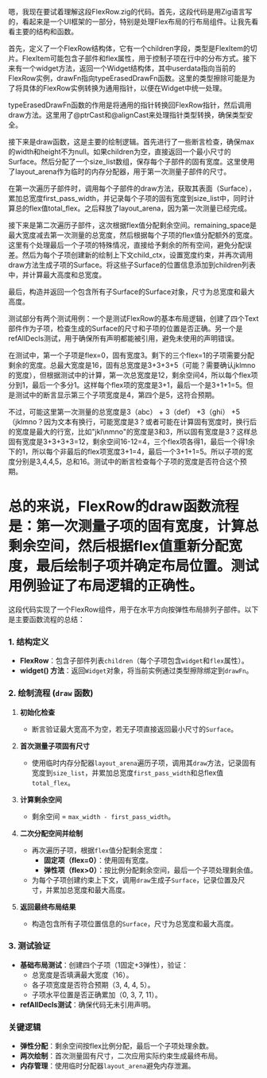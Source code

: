 嗯，我现在要试着理解这段FlexRow.zig的代码。首先，这段代码是用Zig语言写的，看起来是一个UI框架的一部分，特别是处理Flex布局的行布局组件。让我先看看主要的结构和函数。

首先，定义了一个FlexRow结构体，它有一个children字段，类型是FlexItem的切片。FlexItem可能包含子部件和flex属性，用于控制子项在行中的分布方式。接下来有一个widget方法，返回一个Widget结构体，其中userdata指向当前的FlexRow实例，drawFn指向typeErasedDrawFn函数。这里的类型擦除可能是为了将具体的FlexRow实例转换为通用指针，以便在Widget中统一处理。

typeErasedDrawFn函数的作用是将通用的指针转换回FlexRow指针，然后调用draw方法。这里用了@ptrCast和@alignCast来处理指针类型转换，确保类型安全。

接下来是draw函数，这是主要的绘制逻辑。首先进行了一些断言检查，确保max的width和height不为null。如果children为空，直接返回一个最小尺寸的Surface。然后分配了一个size_list数组，保存每个子部件的固有宽度。这里使用了layout_arena作为临时的内存分配器，用于第一次测量子部件的尺寸。

在第一次遍历子部件时，调用每个子部件的draw方法，获取其表面（Surface），累加总宽度first_pass_width，并记录每个子项的固有宽度到size_list中，同时计算总的flex值total_flex。之后释放了layout_arena，因为第一次测量已经完成。

接下来是第二次遍历子部件，这次根据flex值分配剩余空间。remaining_space是最大宽度减去第一次测量的总宽度，然后根据每个子项的flex值分配额外的宽度。这里有个处理最后一个子项的特殊情况，直接给予剩余的所有空间，避免分配误差。然后为每个子项创建新的绘制上下文child_ctx，设置宽度约束，并再次调用draw方法生成子项的Surface。将这些子Surface的位置信息添加到children列表中，并计算最大高度和总宽度。

最后，构造并返回一个包含所有子Surface的Surface对象，尺寸为总宽度和最大高度。

测试部分有两个测试用例：一个是测试FlexRow的基本布局逻辑，创建了四个Text部件作为子项，检查生成的Surface的尺寸和子项的位置是否正确。另一个是refAllDecls测试，用于确保所有声明都能被引用，避免未使用的声明错误。

在测试中，第一个子项是flex=0，固有宽度3。剩下的三个flex=1的子项需要分配剩余的宽度。总最大宽度是16，固有总宽度是3+3+3+5（可能？需要确认jklmno的宽度），但根据测试中的计算，第一次总宽度是12，剩余空间4，所以每个flex项分到1，最后一个多分1。这样每个flex项的宽度是3+1，最后一个是3+1+1=5。但是测试中的断言显示第三个子项宽度是4，第四个是5，这符合预期。

不过，可能这里第一次测量的总宽度是3（abc） + 3（def） +3（ghi） +5（jklmno？因为文本有换行，可能宽度是3？或者可能在计算固有宽度时，换行后的宽度是最大的行宽，比如"jkl\nmno"的宽度是3和3，所以固有宽度是3？这样总固有宽度是3+3+3+3=12，剩余空间16-12=4，三个flex项各得1，最后一个得1余下的1，所以每个非最后的flex项宽度3+1=4，最后一个3+1+1=5。所以子项的宽度分别是3,4,4,5，总和16。测试中的断言检查每个子项的宽度是否符合这个预期。

总的来说，FlexRow的draw函数流程是：第一次测量子项的固有宽度，计算总剩余空间，然后根据flex值重新分配宽度，最后绘制子项并确定布局位置。测试用例验证了布局逻辑的正确性。
================================================
这段代码实现了一个FlexRow组件，用于在水平方向按弹性布局排列子部件。以下是主要函数流程的总结：

### 1. **结构定义**
- **FlexRow**：包含子部件列表`children`（每个子项包含`widget`和`flex`属性）。
- **widget() 方法**：返回`Widget`对象，将当前实例通过类型擦除绑定到`drawFn`。

### 2. **绘制流程 (`draw` 函数)**
1. **初始化检查**  
   - 断言验证最大宽高不为空，若无子项直接返回最小尺寸的`Surface`。

2. **首次测量子项固有尺寸**  
   - 使用临时内存分配器`layout_arena`遍历子项，调用其`draw`方法，记录固有宽度到`size_list`，并累加总宽度`first_pass_width`和总flex值`total_flex`。

3. **计算剩余空间**  
   - 剩余空间 = `max_width - first_pass_width`。

4. **二次分配空间并绘制**  
   - 再次遍历子项，根据`flex`值分配剩余宽度：
     - **固定项（flex=0）**：使用固有宽度。
     - **弹性项（flex>0）**：按比例分配剩余空间，最后一个子项处理剩余值。
   - 为每个子项创建约束上下文，调用`draw`生成子`Surface`，记录位置及尺寸，并累加总宽度和最大高度。

5. **返回最终布局结果**  
   - 构造包含所有子项位置信息的`Surface`，尺寸为总宽度和最大高度。

### 3. **测试验证**
- **基础布局测试**：创建四个子项（1固定+3弹性），验证：
  - 总宽度是否填满最大宽度（16）。
  - 各子项宽度是否符合预期（3, 4, 4, 5）。
  - 子项水平位置是否正确累加（0, 3, 7, 11）。
- **refAllDecls测试**：确保代码无未引用声明。

### 关键逻辑
- **弹性分配**：剩余空间按flex比例分配，最后一个子项处理余数。
- **两次绘制**：首次测量固有尺寸，二次应用实际约束生成最终布局。
- **内存管理**：使用临时分配器`layout_arena`避免内存泄漏。